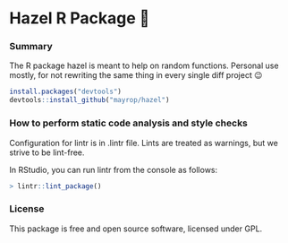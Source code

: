 # Hazel R Package 🌰

### Summary
The R package hazel is meant to help on random functions. Personal use mostly, for not rewriting the same thing in every single diff project 😉

```R
install.packages("devtools")
devtools::install_github("mayrop/hazel")
```

### How to perform static code analysis and style checks
Configuration for lintr is in .lintr file. Lints are treated as warnings, but we strive to be lint-free.

In RStudio, you can run lintr from the console as follows:

```R
> lintr::lint_package()
```

### License
This package is free and open source software, licensed under GPL.

